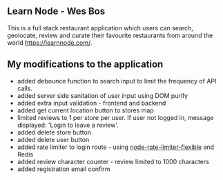 ## Learn Node - Wes Bos

This is a full stack restaurant application which users can search, geolocate, review and curate their favourite restaurants from around the world https://learnnode.com/.

## My modifications to the application
- added debounce function to search input to limit the frequency of API calls. 
- added server side sanitation of user input using DOM purify
- added extra input validation - frontend and backend
- added get current location button to stores map
- limited reviews to 1 per store per user. If user not logged in, message displayed: 'Login to leave a review'.
- added delete store button
- added delete user button
- added rate limiter to login route - using [node-rate-limiter-flexible](https://www.npmjs.com/package/rate-limiter-flexible) and Redis
- added review character counter - review limited to 1000 characters
- added registration email confirm
